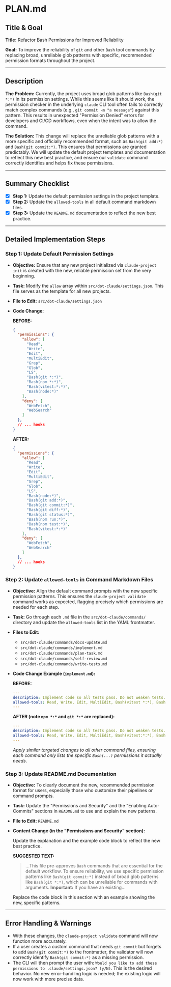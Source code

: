 
# PLAN.md

## Title & Goal

**Title:** Refactor Bash Permissions for Improved Reliability

**Goal:** To improve the reliability of `git` and other `Bash` tool commands by replacing broad, unreliable glob patterns with specific, recommended permission formats throughout the project.

---

## Description

**The Problem:** Currently, the project uses broad glob patterns like `Bash(git *:*)` in its permission settings. While this seems like it should work, the permission checker in the underlying `claude` CLI tool often fails to correctly match complex commands (e.g., `git commit -m "a message"`) against this pattern. This results in unexpected "Permission Denied" errors for developers and CI/CD workflows, even when the intent was to allow the command.

**The Solution:** This change will replace the unreliable glob patterns with a more specific and officially recommended format, such as `Bash(git add:*)` and `Bash(git commit:*)`. This ensures that permissions are granted predictably. We will update the default project templates and documentation to reflect this new best practice, and ensure our `validate` command correctly identifies and helps fix these permissions.

---

## Summary Checklist

-   [x] **Step 1:** Update the default permission settings in the project template.
-   [x] **Step 2:** Update the `allowed-tools` in all default command markdown files.
-   [x] **Step 3:** Update the `README.md` documentation to reflect the new best practice.

---

## Detailed Implementation Steps

### Step 1: Update Default Permission Settings

*   **Objective:** Ensure that any new project initialized via `claude-project init` is created with the new, reliable permission set from the very beginning.
*   **Task:** Modify the `allow` array within `src/dot-claude/settings.json`. This file serves as the template for all new projects.

*   **File to Edit:** `src/dot-claude/settings.json`

*   **Code Change:**

    **BEFORE:**
    ```json
    {
      "permissions": {
        "allow": [
          "Read",
          "Write",
          "Edit",
          "MultiEdit",
          "Grep",
          "Glob",
          "LS",
          "Bash(git *:*)",
          "Bash(npm *:*)",
          "Bash(vitest:*:*)",
          "Bash(node:*)"
        ],
        "deny": [
          "WebFetch",
          "WebSearch"
        ]
      },
      // ... hooks
    }
    ```

    **AFTER:**
    ```json
    {
      "permissions": {
        "allow": [
          "Read",
          "Write",
          "Edit",
          "MultiEdit",
          "Grep",
          "Glob",
          "LS",
          "Bash(node:*)",
          "Bash(git add:*)",
          "Bash(git commit:*)",
          "Bash(git diff:*)",
          "Bash(git status:*)",
          "Bash(npm run:*)",
          "Bash(npm test:*)",
          "Bash(vitest:*:*)"
        ],
        "deny": [
          "WebFetch",
          "WebSearch"
        ]
      },
      // ... hooks
    }
    ```

### Step 2: Update `allowed-tools` in Command Markdown Files

*   **Objective:** Align the default command prompts with the new specific permission patterns. This ensures the `claude-project validate` command works as expected, flagging precisely which permissions are needed for each step.
*   **Task:** Go through each `.md` file in the `src/dot-claude/commands/` directory and update the `allowed-tools` list in the YAML frontmatter.

*   **Files to Edit:**
    *   `src/dot-claude/commands/docs-update.md`
    *   `src/dot-claude/commands/implement.md`
    *   `src/dot-claude/commands/plan-task.md`
    *   `src/dot-claude/commands/self-review.md`
    *   `src/dot-claude/commands/write-tests.md`

*   **Code Change Example (`implement.md`):**

    **BEFORE:**
    ```yaml
    ---
    description: Implement code so all tests pass. Do not weaken tests.
    allowed-tools: Read, Write, Edit, MultiEdit, Bash(vitest *:*), Bash(npm *:*), Bash(git diff *), Bash(git add *), Bash(git commit *), Bash(git status *)
    ---
    ```

    **AFTER (note `npm *:*` and `git *:*` are replaced):**
    ```yaml
    ---
    description: Implement code so all tests pass. Do not weaken tests.
    allowed-tools: Read, Write, Edit, MultiEdit, Bash(vitest:*:*), Bash(npm test:*) Bash(git diff:*) Bash(git add:*) Bash(git commit:*) Bash(git status:*)
    ---
    ```
    *Apply similar targeted changes to all other command files, ensuring each command only lists the specific `Bash(...)` permissions it actually needs.*

### Step 3: Update README.md Documentation

*   **Objective:** To clearly document the new, recommended permission format for users, especially those who customize their pipelines or command prompts.
*   **Task:** Update the "Permissions and Security" and the "Enabling Auto-Commits" sections in `README.md` to use and explain the new patterns.

*   **File to Edit:** `README.md`

*   **Content Change (in the "Permissions and Security" section):**

    Update the explanation and the example code block to reflect the new best practice.

    **SUGGESTED TEXT:**

    > ...This file pre-approves `Bash` commands that are essential for the default workflow. To ensure reliability, we use specific permission patterns like `Bash(git commit:*)` instead of broad glob patterns like `Bash(git *:*)`, which can be unreliable for commands with arguments. **Important:** If you have an existing...

    Replace the code block in this section with an example showing the new, specific patterns.

---

## Error Handling & Warnings

*   With these changes, the `claude-project validate` command will now function more accurately.
*   If a user creates a custom command that needs `git commit` but forgets to add `Bash(git commit:*)` to the frontmatter, the validator will now correctly identify `Bash(git commit:*)` as a missing permission.
*   The CLI will then prompt the user with: `Would you like to add these permissions to .claude/settings.json? (y/N)`. This is the desired behavior. No new error-handling logic is needed; the existing logic will now work with more precise data.